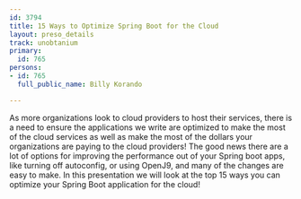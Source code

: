 ```yaml
---
id: 3794
title: 15 Ways to Optimize Spring Boot for the Cloud
layout: preso_details
track: unobtanium
primary:
  id: 765
persons:
- id: 765
  full_public_name: Billy Korando

---
```

As more organizations look to cloud providers to host their services, there is a need to ensure the applications we write are optimized to make the most of the cloud services as well as make the most of the dollars your organizations are paying to the cloud providers! The good news there are a lot of options for improving the performance out of your Spring boot apps, like turning off autoconfig, or using OpenJ9, and many of the changes are easy to make. In this presentation we will look at the top 15 ways you can optimize your Spring Boot application for the cloud! 